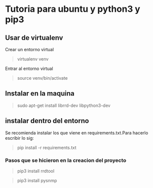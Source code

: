 # Tutoria para ubuntu y python3 y pip3

## Usar de virtualenv

Crear un entorno virtual
>virtualenv venv

Entrar al entorno virtual
>source venv/bin/activate

## Instalar en la maquina

>sudo apt-get install librrd-dev libpython3-dev

## instalar dentro del entorno

Se recomienda instalar los que viene en requirements.txt.Para hacerlo escribir lo sig:
>pip install -r requirements.txt


### Pasos que se hicieron en la creacion del proyecto
>pip3 install rrdtool

>pip3 install pysnmp